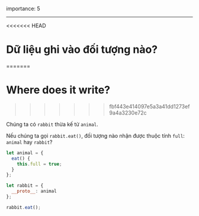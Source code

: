 importance: 5

---

<<<<<<< HEAD
# Dữ liệu ghi vào đối tượng nào?
=======
# Where does it write?
>>>>>>> fbf443e414097e5a3a41dd1273ef9a4a3230e72c

Chúng ta có `rabbit` thừa kế từ `animal`.

Nếu chúng ta gọi `rabbit.eat()`, đối tượng nào nhận được thuộc tính `full`: `animal` hay `rabbit`? 

```js
let animal = {
  eat() {
    this.full = true;
  }
};

let rabbit = {
  __proto__: animal
};

rabbit.eat();
```
